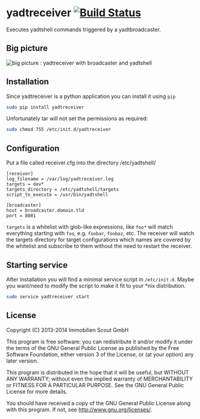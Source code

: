 # yadtreceiver [![Build Status](https://secure.travis-ci.org/yadt/yadtreceiver.png?branch=master)](http://travis-ci.org/yadt/yadtreceiver)

Executes yadtshell commands triggered by a yadtbroadcaster.

## Big picture
![big picture : yadtreceiver with broadcaster and yadtshell](https://raw.github.com/yadt/yadtreceiver/master/bigpicture.png)

## Installation

Since yadtreceiver is a python application you can install it using `pip`

```bash
sudo pip install yadtreceiver
```

Unfortunately tar will not set the permissions as required:

```bash
sudo chmod 755 /etc/init.d/yadtreceiver
```
## Configuration

Put a file called receiver.cfg into the directory /etc/yadtshell/

```
[receiver]
log_filename = /var/log/yadtreceiver.log
targets = dev*
targets_directory = /etc/yadtshell/targets
script_to_execute = /usr/bin/yadtshell

[broadcaster]
host = broadcaster.domain.tld
port = 8081
```

`targets` is a whitelist with glob-like expressions, like `foo*` will match 
everything starting with `foo`, e.g. `foobar`, `foobaz`, etc. The receiver will 
watch the  targets directory for target configurations which names are covered 
by the whitelist and subscribe to them without the need to restart the receiver.

## Starting service

After installation you will find a minimal service script in `/etc/init.d`.
Maybe you want/need to modify the script to make it fit to your *nix
distribution.

```bash
sudo service yadtreceiver start
```

## License

Copyright (C) 2013-2014 Immobilien Scout GmbH

This program is free software: you can redistribute it and/or modify
it under the terms of the GNU General Public License as published by
the Free Software Foundation, either version 3 of the License, or
(at your option) any later version.


This program is distributed in the hope that it will be useful,
but WITHOUT ANY WARRANTY; without even the implied warranty of
MERCHANTABILITY or FITNESS FOR A PARTICULAR PURPOSE.  See the
GNU General Public License for more details.


You should have received a copy of the GNU General Public License
along with this program.  If not, see <http://www.gnu.org/licenses/>.
